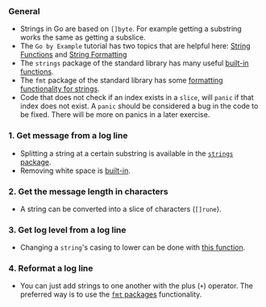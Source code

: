 ### General

- Strings in Go are based on `[]byte`. For example getting a substring works the same as getting a subslice.
- The `Go by Example` tutorial has two topics that are helpful here: [String Functions][string-functions] and [String Formatting][string-formatting]
- The `strings` package of the standard library has many useful [built-in functions][strings-package].
- The `fmt` package of the standard library has some [formatting functionality for strings][fmt-package].
- Code that does not check if an index exists in a `slice`, will `panic` if that index does not exist.
  A `panic` should be considered a bug in the code to be fixed. There will be more on panics in a later exercise.

### 1. Get message from a log line

- Splitting a string at a certain substring is available in the [`strings` package][split-function].
- Removing white space is [built-in][trimspace-function].

### 2. Get the message length in characters

- A string can be converted into a slice of characters (`[]rune`).

### 3. Get log level from a log line

- Changing a `string`'s casing to lower can be done with [this function][lowercase-function].

### 4. Reformat a log line

- You can just add strings to one another with the plus (`+`) operator. The preferred way is to use the [`fmt` packages][sprintf-function] functionality.

[strings-package]: https://golang.org/pkg/strings/
[string-functions]: https://gobyexample.com/string-functions
[string-formatting]: https://gobyexample.com/string-formatting
[fmt-package]: https://golang.org/pkg/fmt/
[split-function]: https://golang.org/pkg/strings/#Split
[trimspace-function]: https://golang.org/pkg/strings/#TrimSpace
[lowercase-function]: https://golang.org/pkg/strings/#ToLower
[sprintf-function]: https://golang.org/pkg/fmt/#Sprintf
